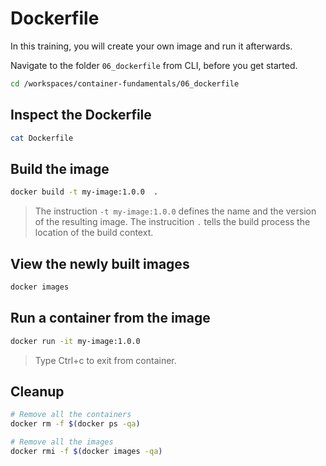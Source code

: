 # Dockerfile

In this training, you will create your own image and run it afterwards.

Navigate to the folder `06_dockerfile` from CLI, before you get started.

```bash
cd /workspaces/container-fundamentals/06_dockerfile
```

## Inspect the Dockerfile

```bash
cat Dockerfile
```

## Build the image

```bash
docker build -t my-image:1.0.0  .
```

>The instruction `-t my-image:1.0.0` defines the name and the version of the resulting image.
>The instrucition `.` tells the build process the location of the build context.

## View the newly built images

```bash
docker images
```

## Run a container from the image

```bash
docker run -it my-image:1.0.0
```

>Type Ctrl+c to exit from container.

## Cleanup

```bash
# Remove all the containers
docker rm -f $(docker ps -qa)

# Remove all the images
docker rmi -f $(docker images -qa)
```

